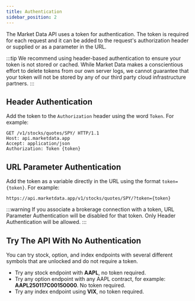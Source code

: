 ```yaml
---
title: Authentication
sidebar_position: 2
---
```


The Market Data API uses a token for authentication. The token is required for each request and it can be added to the request's authorization header or supplied or as a parameter in the URL.

:::tip
We recommend using header-based authentication to ensure your token is not stored or cached. While Market Data makes a conscientious effort to delete tokens from our own server logs, we cannot guarantee that your token will not be stored by any of our third party cloud infrastructure partners.
:::

## Header Authentication

Add the token to the ```Authorization``` header using the word ```Token```. For example:

```
GET /v1/stocks/quotes/SPY/ HTTP/1.1
Host: api.marketdata.app
Accept: application/json
Authorization: Token {token}
```

## URL Parameter Authentication

Add the token as a variable directly in the URL using the format ```token={token}```. For example:

```
https://api.marketdata.app/v1/stocks/quotes/SPY/?token={token}
```

:::warning
If you associate a brokerage connection with a token, URL Parameter Authentication will be disabled for that token. Only Header Authentication will be allowed.
:::

## Try The API With No Authentication

You can try stock, option, and index endpoints with several different symbols that are unlocked and do not require a token. 

- Try any stock endpoint with **AAPL**, no token required.
- Try any option endpoint with any AAPL contract, for example: **AAPL250117C00150000**. No token required.
- Try any index endpoint using **VIX**, no token required.
